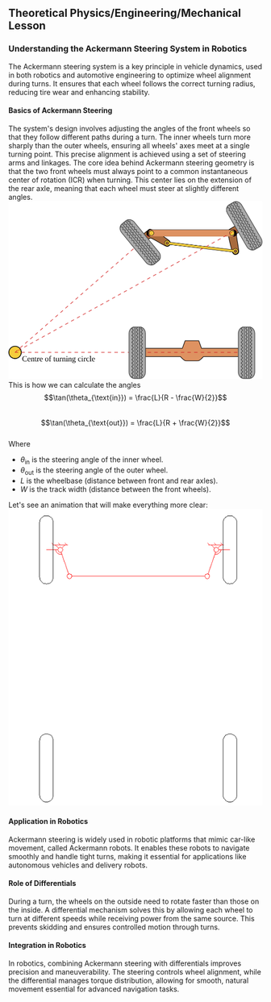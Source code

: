 ## Theoretical Physics/Engineering/Mechanical Lesson
### Understanding the Ackermann Steering System in Robotics

The Ackermann steering system is a key principle in vehicle dynamics, used in both robotics and automotive engineering to optimize wheel alignment during turns. It ensures that each wheel follows the correct turning radius, reducing tire wear and enhancing stability.

#### Basics of Ackermann Steering

The system's design involves adjusting the angles of the front wheels so that they follow different paths during a turn. The inner wheels turn more sharply than the outer wheels, ensuring all wheels' axes meet at a single turning point. This precise alignment is achieved using a set of steering arms and linkages.
The core idea behind Ackermann steering geometry is that the two front wheels must always point to a common instantaneous center of rotation (ICR) when turning. This center lies on the extension of the rear axle, meaning that each wheel must steer at slightly different angles.
<br>
![alt](./media/Ackermann_turning.svg)
<br>
This is how we can calculate the angles
<br>
$$\tan(\theta_{\text{in}}) = \frac{L}{R - \frac{W}{2}}$$
<br>
$$\tan(\theta_{\text{out}}) = \frac{L}{R + \frac{W}{2}}$$
<br>
Where
- $\theta_{\text{in}}$ is the steering angle of the inner wheel.
- $\theta_{\text{out}}$ is the steering angle of the outer wheel.
- $L$ is the wheelbase (distance between front and rear axles).
- $W$ is the track width (distance between the front wheels).


Let's see an animation that will make everything more clear:
<br>
![alt](./media/Ackerman_Steering_Linkage.gif)



#### Application in Robotics

Ackermann steering is widely used in robotic platforms that mimic car-like movement, called Ackermann robots. It enables these robots to navigate smoothly and handle tight turns, making it essential for applications like autonomous vehicles and delivery robots.

#### Role of Differentials

During a turn, the wheels on the outside need to rotate faster than those on the inside. A differential mechanism solves this by allowing each wheel to turn at different speeds while receiving power from the same source. This prevents skidding and ensures controlled motion through turns.

#### Integration in Robotics

In robotics, combining Ackermann steering with differentials improves precision and maneuverability. The steering controls wheel alignment, while the differential manages torque distribution, allowing for smooth, natural movement essential for advanced navigation tasks.
